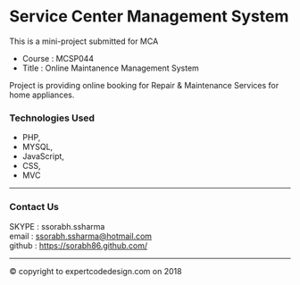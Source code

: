 # Service Center Management System

This is a mini-project submitted for MCA
- Course : MCSP044
- Title : Online Maintanence Management System

Project is providing online booking for Repair & Maintenance Services for home appliances.       

### Technologies Used
* PHP, 
* MYSQL, 
* JavaScript,
* CSS,
* MVC

<hr>

### Contact Us               
SKYPE : ssorabh.ssharma         
email : ssorabh.ssharma@hotmail.com            
github : https://sorabh86.github.com/            
<hr>

© copyright to expertcodedesign.com on 2018